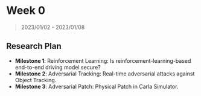 # Week 0

> 2023/01/02 - 2023/01/08

## Research Plan

- **Milestone 1**: Reinforcement Learning: Is reinforcement-learning-based end-to-end driving model secure?  
- **Milestone 2**: Adversarial Tracking: Real-time adversarial attacks against Object Tracking.  
- **Milestone 3**: Adversarial Patch: Physical Patch in Carla Simulator.
